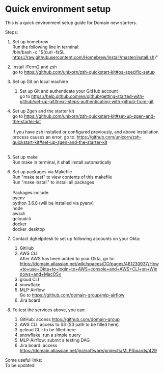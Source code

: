 <h1>Quick environment setup</h1>
This is a quick environment setup guide for Domain new starters. <br>

Steps:<br>
1. Set up homebrew<br>
	Run the following line in terminal:<br>
		/bin/bash -c "$(curl -fsSL https://raw.githubusercontent.com/Homebrew/install/master/install.sh)"

2. Install iTerm2 and zsh<br> 
go to https://github.com/unixorn/zsh-quickstart-kit#os-specific-setup

3. Set up Git on local machine
	1. Set up Git and authenticate your GitHub account<br>
	go to https://help.github.com/en/github/getting-started-with-github/set-up-git#next-steps-authenticating-with-github-from-git

4. Set up Zgen and the starter kit<br> 
	go to https://github.com/unixorn/zsh-quickstart-kit#set-up-zgen-and-the-starter-kit<br><br>
	If you have zsh installed or configured previously, and above installation process causes an error, go to: https://github.com/unixorn/zsh-quickstart-kit#set-up-zgen-and-the-starter-kit
	<br><br>


5. Set up make<br>
	Run make in terminal, it shall install automatically

6. Set up packages via Makefile <br>
	Run "make test" to view contents of this makefile<br>
	Run "make install" to install all packages<br><br>
	Packages include:<br>
	pyenv<br>
	python 3.6.8 (will be installed via pyenv)<br>
	node <br>
	awscli <br>
	gcloudcli <br>
	docker <br>
	docker_desktop <br>

7. Contact dghelpdesk to set up following accounts on your Okta: <br>
	1. GitHub 
	2. AWS CLI<br>
	After AWS has been added to your Okta, go to: https://domain.atlassian.net/wiki/spaces/DO/pages/481230937/How+to+use+Okta+to+login+to+AWS+console+and+AWS+CLI+on+Windows+and+MacOSx
	3. gloud CLI
	4. snowflake
	5. MLP-Airflow<br>
	Go to https://github.com/domain-group/mlp-airflow
	6. Jira board

8. To test the services above, you can:
	1. GitHub: access https://github.com/domain-group
	2. AWS CLI: access to S3 (S3 path to be filled here)
	3. gcloud CLI: to be filled here
	4. snowflake: run a simple query
	5. MLP-Airflow: submit a testing DAG
	6. Jira board: access https://domain.atlassian.net/jira/software/projects/MLP/boards/429 <br>

Some useful links:<br>
To be updated
